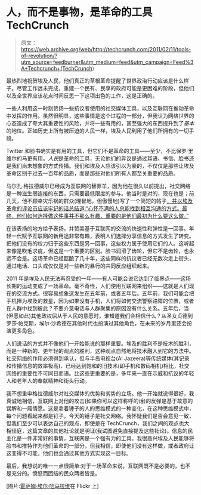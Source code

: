 # 人，而不是事物，是革命的工具 TechCrunch

> 原文：<https://web.archive.org/web/http://techcrunch.com/2011/02/11/tools-of-revolution/?utm_source=feedburner&utm_medium=feed&utm_campaign=Feed%3A+Techcrunch+(TechCrunch>)

最热烈地祝贺埃及人民，他们真正的草根革命提醒了世界政治行动应该是什么样子。尽管工作远未完成，重建一个民有、民享的政府可能是更困难的阶段，但他们以及全世界应该花点时间反思一下这项出色的工作，这是正确的。

一些人利用这一时刻赞扬一些抗议者使用的社交媒体工具，以及互联网在推动革命中发挥的作用。虽然很明显，这些事情是这个过程的一部分，但我认为网络世界的心态造成了夸大其重要性的风险，并将一些有用的，甚至强大的东西提升到了*基本*的地位。正如历史上所有被压迫的人民一样，埃及人民利用了他们所拥有的一切手段。

Twitter 和脸书确实是有用的工具，但它们不是革命的工具——至少，不比保罗·里维尔的马更有用。*人民*是革命的工具，无论他们的异议是通过耳语、书信、脸书还是我们尚未想象的方式传播。我们和埃及人应该引以为豪的，不仅仅是那些让埃及革命区别于过去一百年的品质，而是那些对他们所有人都至关重要的品质。

马尔孔·格拉德威尔已经成为互联网的替罪羊，因为他在很久以前提出，社交网络是一种滋生弱连接的东西，只需要最低限度的参与。他当时是对的，现在也是；前几天，他不顾幸灾乐祸的群众(理智地，但傲慢地)写了一个简短的帖子[，并以埃及革命的评论员应该牢记的话总结道:“心怀不满的人总能找到相互沟通的方式。最终，他们如何选择做这件事并不那么有趣，重要的是他们最初为什么要这么做。”](https://web.archive.org/web/20230202235257/http://www.newyorker.com/online/blogs/newsdesk/2011/02/does-egypt-need-twitter.html)

在该表扬的地方给予表扬，并赞美基于互联网的交流的快速性和弹性是一回事。年轻一代赋予互联网的新用途非常有趣，表明人们选择分享信息的方式发生了转变。把他们没有的权力归于这些东西是另一回事，这些权力属于使用它们的人。这听起来像是吹毛求疵，但这是一个重要的区别。脸书润滑了齿轮，但它不是齿轮，也永远不会是。这场革命已经酝酿了几十年，这些同样的抗议者已经无数次走上街头，通过电话、口头或仅仅是对一些新的暴行的共同反应组织起来。

2011 年是埃及人民无法再忍受的一年——有人可能会说它达到了临界点——这场长期的运动变成了一场革命。毫不奇怪，人们使用互联网来组织——这就是人们现在的交流方式。很容易想象这发生在五年前，或者五年后。五年前，我们可能会把手机捧为埃及的救星，因为如果没有手机，人们将如何交流警察路障的位置，或者在人群中找到彼此？不要介意电话与人群聚集的原因没有什么关系。五年后，当(但愿如此)其他政权屈从于人民的意愿时，谁知道我们会相信什么？从圣女贞德到罗莎·帕克斯，埃尔·沙希德在其他时代也扮演过其他角色，在未来的岁月里还会扮演更多角色。

人们说话的方式并不像他们一开始能说的那样重要。埃及的胜利不是技术的胜利，而是一种新的、更年轻的观点的胜利，这种观点自然地将技术融入到它的方法中。社交网络的作用必须得到承认，但与半岛电视台(Al Jazeera)等传统媒体(其记录和传播信息的效率极高)、已经达到饱和的旧技术(即手机和数码相机)相比，社交网络的重要性不可同日而语。比这些更重要的是，多年来一直在示威和抗议的年轻人和老年人的奉献精神和街头行动。

我不想重申格拉德威尔对社交媒体的优势和劣势的立场。他一开始就说得很好，我真诚地相信，互联网上对他的攻击(如果你可以这样称呼的话)的反弹是基于故意的误解和一厢情愿。这是拿着锤子的人的思维模式的一种变化，在这种思维模式中，每个问题看起来都是钉子。今天的锤子是社交网络。我怀疑我们是否会意见一致，但我们至少可以表达自己的观点，即使是在 TechCrunch，我们之间的观点也大相径庭，这篇文章的其他社论就是明证(我试图避免直接提及这些社论)。信息的民主化是一件非常好的事情，互联网是一个强有力的工具。我很高兴埃及人民能够将脸书和推特作为他们革命的一部分，但我相信，即使他们没有这样做，或者政府让这变得不可能，他们也会通过其他方式实现这一目标。

最后，我想说的唯一一点很简单:对于一场革命来说，互联网既不是必要的，也不是充分的。愤怒而团结的民众两者皆是。

[图片:[霍萨姆·埃尔·哈马拉维](https://web.archive.org/web/20230202235257/http://www.flickr.com/photos/elhamalawy/5426893174/)在 Flickr 上]